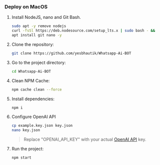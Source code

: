 ### Deploy on MacOS</br>
1. Install NodeJS, nano and Git Bash.

      ```bash
      sudo apt -y remove nodejs
      curl -fsSl https://deb.nodesource.com/setup_lts.x | sudo bash - && sudo apt -y install nodejs
      apt install git nano -y
      ```
      
2. Clone the repository:
   
   ```bash
   git clone https://github.com/yesbhautik/Whatsapp-Ai-BOT
   ```
   
3. Go to the project directory:
   ```bash
   cd Whatsapp-Ai-BOT
   ```
4. Clean NPM Cache:
   
   ```bash
   npm cache clean --force
   ```
   
5. Install dependencies:
   
   ```bash
   npm i
   ```
   
6. Configure OpenAI API
   
   ```bash
   cp example.key.json key.json
   nano key.json
   ```
   > Replace "OPENAI_API_KEY" with your actual [OpenAI API](https://go.yesbhautik.co.in/8b2ayw) key.
   
7. Run the project:
   
   ```bash
   npm start
   ```

